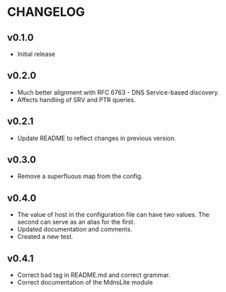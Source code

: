 # CHANGELOG

## v0.1.0

* Initial release

## v0.2.0

* Much better alignment with RFC 6763 - DNS Service-based discovery.
* Affects handling of SRV and PTR queries.

## v0.2.1

* Update README to reflect changes in previous version.

## v0.3.0

* Remove a superfluous map from the config. 

## v0.4.0

* The value of host in the configuration file can have two values. The second can serve as an alias for the first.
* Updated documentation and comments.
* Created a new test.

## v0.4.1

* Correct bad tag in README.md and correct grammar.
* Correct documentation of the MdnsLite module

